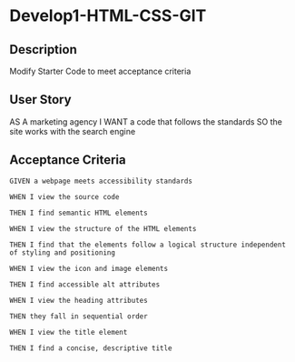 # Develop1-HTML-CSS-GIT

## Description
Modify Starter Code to meet acceptance criteria

## User Story
AS A marketing agency
I WANT a code that follows the standards
SO the site works with the search engine

## Acceptance Criteria
```
GIVEN a webpage meets accessibility standards

WHEN I view the source code

THEN I find semantic HTML elements

WHEN I view the structure of the HTML elements

THEN I find that the elements follow a logical structure independent of styling and positioning

WHEN I view the icon and image elements

THEN I find accessible alt attributes

WHEN I view the heading attributes

THEN they fall in sequential order

WHEN I view the title element

THEN I find a concise, descriptive title
```
